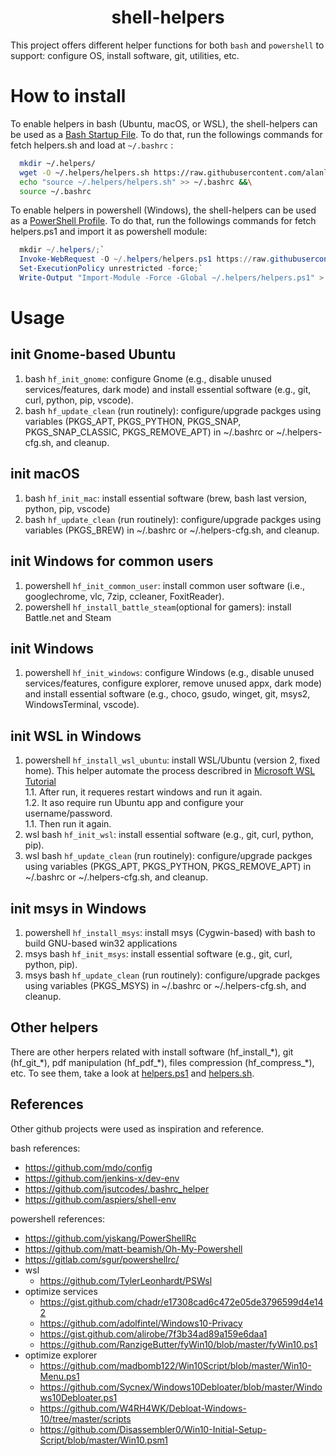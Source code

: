 <h1 align="center">shell-helpers</h1>

This project offers different helper functions for both `bash` and `powershell` to support: configure OS, install software, git, utilities, etc.

# How to install

To enable helpers in bash (Ubuntu, macOS, or WSL), the shell-helpers can be used as a [Bash Startup File](https://www.gnu.org/software/bash/manual/html_node/Bash-Startup-Files.html). To do that, run the followings commands for fetch helpers.sh and load at `~/.bashrc` :

``` bash
  mkdir ~/.helpers/
  wget -O ~/.helpers/helpers.sh https://raw.githubusercontent.com/alanlivio/shell-helpers/master/helpers.sh &&\
  echo "source ~/.helpers/helpers.sh" >> ~/.bashrc &&\
  source ~/.bashrc
  ```

To enable helpers in powershell (Windows), the shell-helpers can be used as a [PowerShell Profile](https://docs.microsoft.com/en-us/powershell/module/microsoft.powershell.core/about/about_profiles?view=powershell-7). To do that, run the followings commands for fetch helpers.ps1 and import it as powershell module:

``` powershell
  mkdir ~/.helpers/;`
  Invoke-WebRequest -O ~/.helpers/helpers.ps1 https://raw.githubusercontent.com/alanlivio/shell-helpers/master/helpers.ps1;`
  Set-ExecutionPolicy unrestricted -force;`
  Write-Output "Import-Module -Force -Global ~/.helpers/helpers.ps1" > $Profile.AllUsersAllHosts
  ```

# Usage

## init Gnome-based Ubuntu

1. bash `hf_init_gnome`: configure Gnome (e.g., disable unused services/features, dark mode) and install essential software (e.g., git, curl, python, pip, vscode).
2. bash `hf_update_clean` (run routinely): configure/upgrade packges using variables (PKGS_APT, PKGS_PYTHON, PKGS_SNAP, PKGS_SNAP_CLASSIC, PKGS_REMOVE_APT) in ~/.bashrc or ~/.helpers-cfg.sh, and cleanup.

## init macOS

1. bash `hf_init_mac`: install essential software (brew, bash last version, python, pip, vscode)
2. bash `hf_update_clean` (run routinely): configure/upgrade packges using variables (PKGS_BREW) in ~/.bashrc or ~/.helpers-cfg.sh, and cleanup.

## init Windows for common users

1. powershell `hf_init_common_user`: install common user software (i.e., googlechrome, vlc, 7zip, ccleaner, FoxitReader).
2. powershell `hf_install_battle_steam`(optional for gamers): install Battle.net and Steam

## init Windows

1. powershell `hf_init_windows`: configure Windows (e.g., disable unused services/features, configure explorer, remove unused appx, dark mode) and install essential software (e.g., choco, gsudo, winget, git, msys2, WindowsTerminal, vscode).

## init WSL in Windows

1. powershell `hf_install_wsl_ubuntu`: install WSL/Ubuntu (version 2, fixed home). This helper automate the process describred in [Microsoft WSL Tutorial](https://docs.microsoft.com/en-us/windows/wsl/wsl2-install)  
  1.1. After run, it requeres restart windows and run it again.  
  1.2. It aso require run Ubuntu app and configure your username/password.  
  1.1. Then run it again.
2. wsl bash `hf_init_wsl`: install essential software (e.g., git, curl, python, pip).
3. wsl bash `hf_update_clean` (run routinely): configure/upgrade packges using variables (PKGS_APT, PKGS_PYTHON, PKGS_REMOVE_APT) in ~/.bashrc or ~/.helpers-cfg.sh, and cleanup.

## init msys in Windows

1. powershell `hf_install_msys`: install msys (Cygwin-based) with bash to build GNU-based win32 applications
2. msys bash `hf_init_msys`: install essential software (e.g., git, curl, python, pip).
3. msys bash `hf_update_clean` (run routinely): configure/upgrade packges using variables (PKGS_MSYS) in ~/.bashrc or ~/.helpers-cfg.sh, and cleanup.

## Other helpers

There are other herpers related with install software (hf_install_\*), git (hf_git_\*), pdf manipulation (hf_pdf_\*), files compression (hf_compress_\*), etc. To see them, take a look at [helpers.ps1](helpers.ps1) and [helpers.sh](helpers.sh).

## References

Other github projects were used as inspiration and reference.

bash references:

* https://github.com/mdo/config
* https://github.com/jenkins-x/dev-env
* https://github.com/jsutcodes/.bashrc_helper
* https://github.com/aspiers/shell-env

powershell references:

* https://github.com/yiskang/PowerShellRc
* https://github.com/matt-beamish/Oh-My-Powershell
* https://gitlab.com/sgur/powershellrc/
* wsl
  + https://github.com/TylerLeonhardt/PSWsl
* optimize services
  + https://gist.github.com/chadr/e17308cad6c472e05de3796599d4e142
  + https://github.com/adolfintel/Windows10-Privacy
  + https://gist.github.com/alirobe/7f3b34ad89a159e6daa1
  + https://github.com/RanzigeButter/fyWin10/blob/master/fyWin10.ps1
* optimize explorer
  + https://github.com/madbomb122/Win10Script/blob/master/Win10-Menu.ps1
  + https://github.com/Sycnex/Windows10Debloater/blob/master/Windows10Debloater.ps1
  + https://github.com/W4RH4WK/Debloat-Windows-10/tree/master/scripts
  + https://github.com/Disassembler0/Win10-Initial-Setup-Script/blob/master/Win10.psm1
